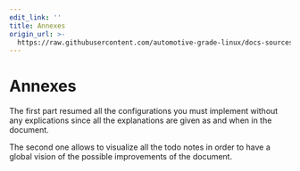 ```yaml
---
edit_link: ''
title: Annexes
origin_url: >-
  https://raw.githubusercontent.com/automotive-grade-linux/docs-sources/halibut/docs/security-blueprint/annexes/0_Abstract.md
---
```


<!-- WARNING: This file is generated by fetch_docs.js using /home/boron/Documents/AGL/docs-webtemplate/site/_data/tocs/architecture/halibut/security_blueprint-security-blueprint-book.yml -->

# Annexes

The first part resumed all the configurations you must implement without any
explications since all the explanations are given as and when in the document.

The second one allows to visualize all the todo notes in order to have a global
vision of the possible improvements of the document.

